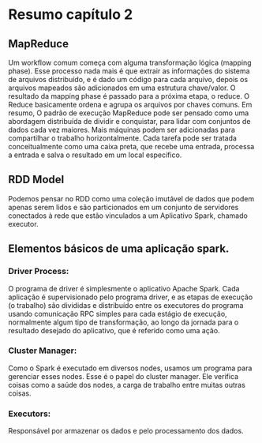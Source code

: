 # Resumo capítulo 2
## MapReduce
Um workflow comum começa com alguma transformação lógica (mapping phase). Esse processo nada mais é que extrair as informações do sistema de arquivos distribuído, e é dado um código para cada arquivo, depois os arquivos mapeados são adicionados em uma estrutura chave/valor.
O resultado da mapping phase é passado para a próxima etapa, o reduce. O Reduce basicamente ordena e agrupa os arquivos por chaves comuns.
Em resumo, O padrão de execução MapReduce pode ser pensado como uma abordagem distribuída de dividir e conquistar, para lidar com conjuntos de dados cada vez maiores.
Mais máquinas podem ser adicionadas para compartilhar o trabalho horizontalmente. Cada tarefa pode ser tratada conceitualmente como uma caixa preta, que recebe uma entrada, processa a entrada e salva o resultado em um local específico. 

## RDD Model
Podemos pensar no RDD como uma coleção imutável de dados que podem apenas serem lidos e são particionados em um conjunto de servidores conectados à rede que estão vinculados a um Aplicativo Spark, chamado executor.

## Elementos básicos de uma aplicação spark.

### Driver Process:
 O programa de driver é simplesmente o aplicativo Apache Spark. Cada aplicação é
supervisionado pelo programa driver, e as etapas de execução (o trabalho) são divididas
e distribuído entre os executores do programa usando comunicação RPC simples para
cada estágio de execução, normalmente algum tipo de transformação, ao longo da jornada para o resultado desejado do aplicativo, que é referido como uma ação.

### Cluster Manager:
Como o Spark é executado em diversos nodes, usamos um programa para gerenciar esses nodes. Esse é o papel do cluster manager. Ele verifica coisas como a saúde dos nodes, a carga de trabalho entre muitas outras coisas.

### Executors:
Responsável por armazenar os dados e pelo processamento dos dados.

